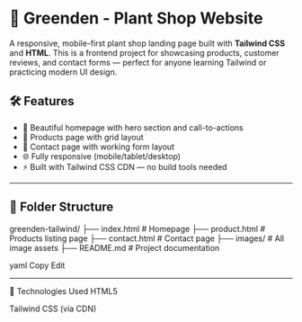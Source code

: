 # 🌿 Greenden - Plant Shop Website

A responsive, mobile-first plant shop landing page built with **Tailwind CSS** and **HTML**. This is a frontend project for showcasing products, customer reviews, and contact forms — perfect for anyone learning Tailwind or practicing modern UI design.


## 🛠️ Features

- 🌱 Beautiful homepage with hero section and call-to-actions  
- 🛒 Products page with grid layout  
- 💬 Contact page with working form layout  
- 🌐 Fully responsive (mobile/tablet/desktop)  
- ⚡ Built with Tailwind CSS CDN — no build tools needed

---

## 📁 Folder Structure

greenden-tailwind/
├── index.html # Homepage
├── product.html # Products listing page
├── contact.html # Contact page
├── images/ # All image assets
├── README.md # Project documentation

yaml
Copy
Edit

---

🧪 Technologies Used
HTML5

Tailwind CSS (via CDN)

